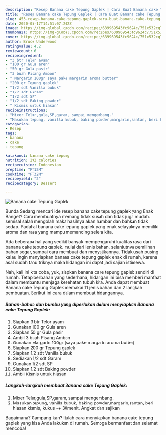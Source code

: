 ```yaml
---
description: "Resep Banana cake Tepung Gaplek | Cara Buat Banana cake Tepung Gaplek Yang Paling Enak"
title: "Resep Banana cake Tepung Gaplek | Cara Buat Banana cake Tepung Gaplek Yang Paling Enak"
slug: 453-resep-banana-cake-tepung-gaplek-cara-buat-banana-cake-tepung-gaplek-yang-paling-enak
date: 2020-05-17T14:51:07.202Z
image: https://img-global.cpcdn.com/recipes/639969543fc9624c/751x532cq70/banana-cake-tepung-gaplek-foto-resep-utama.jpg
thumbnail: https://img-global.cpcdn.com/recipes/639969543fc9624c/751x532cq70/banana-cake-tepung-gaplek-foto-resep-utama.jpg
cover: https://img-global.cpcdn.com/recipes/639969543fc9624c/751x532cq70/banana-cake-tepung-gaplek-foto-resep-utama.jpg
author: Bruce Underwood
ratingvalue: 4.2
reviewcount: 6
recipeingredient:
- "3 btr Telor ayam"
- "100 gr Gula aren"
- "50 gr Gula pasir"
- "3 buah Pisang Ambon"
- " Margarin 100gr saya pake margarin aroma butter"
- "200 gr Tepung gaplek"
- "1/2 sdt Vanilla bubuk"
- "1/2 sdt Garam"
- "1/2 sdt SP"
- "1/2 sdt Baking powder"
- " Kismis untuk hiasan"
recipeinstructions:
- "Mixer Telur,gula,SP,garam, sampai mengembang."
- "Masukan tepung, vanilla bubuk, baking powder,margarin,santan, beri hiasan kismis, kukus -+ 30menit. Angkat dan sajikan"
categories:
- Resep
tags:
- banana
- cake
- tepung

katakunci: banana cake tepung 
nutrition: 292 calories
recipecuisine: Indonesian
preptime: "PT12M"
cooktime: "PT32M"
recipeyield: "2"
recipecategory: Dessert

---
```



![Banana cake Tepung Gaplek](https://img-global.cpcdn.com/recipes/639969543fc9624c/751x532cq70/banana-cake-tepung-gaplek-foto-resep-utama.jpg)

Bunda Sedang mencari ide resep banana cake tepung gaplek yang Enak Banget? Cara membuatnya memang tidak susah dan tidak juga mudah. semisal salah mengolah maka hasilnya akan hambar dan bahkan tidak sedap. Padahal banana cake tepung gaplek yang enak selayaknya memiliki aroma dan rasa yang mampu memancing selera kita.

Ada beberapa hal yang sedikit banyak mempengaruhi kualitas rasa dari banana cake tepung gaplek, mulai dari jenis bahan, selanjutnya pemilihan bahan segar, sampai cara membuat dan menyajikannya. Tidak usah pusing kalau ingin menyiapkan banana cake tepung gaplek enak di rumah, karena asal sudah tahu triknya maka hidangan ini dapat jadi sajian istimewa.




Nah, kali ini kita coba, yuk, siapkan banana cake tepung gaplek sendiri di rumah. Tetap berbahan yang sederhana, hidangan ini bisa memberi manfaat dalam membantu menjaga kesehatan tubuh kita. Anda dapat membuat Banana cake Tepung Gaplek memakai 11 jenis bahan dan 2 langkah pembuatan. Berikut ini cara dalam membuat hidangannya.

<!--inarticleads1-->

##### Bahan-bahan dan bumbu yang diperlukan dalam menyiapkan Banana cake Tepung Gaplek:

1. Siapkan 3 btr Telor ayam
1. Gunakan 100 gr Gula aren
1. Siapkan 50 gr Gula pasir
1. Ambil 3 buah Pisang Ambon
1. Gunakan  Margarin 100gr (saya pake margarin aroma butter)
1. Siapkan 200 gr Tepung gaplek
1. Siapkan 1/2 sdt Vanilla bubuk
1. Sediakan 1/2 sdt Garam
1. Gunakan 1/2 sdt SP
1. Siapkan 1/2 sdt Baking powder
1. Ambil  Kismis untuk hiasan




<!--inarticleads2-->

##### Langkah-langkah membuat Banana cake Tepung Gaplek:

1. Mixer Telur,gula,SP,garam, sampai mengembang.
1. Masukan tepung, vanilla bubuk, baking powder,margarin,santan, beri hiasan kismis, kukus -+ 30menit. Angkat dan sajikan




Bagaimana? Gampang kan? Itulah cara menyiapkan banana cake tepung gaplek yang bisa Anda lakukan di rumah. Semoga bermanfaat dan selamat mencoba!
